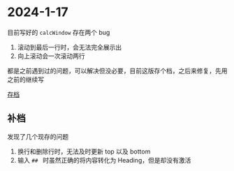 # 2024-1-17

目前写好的 `calcWindow` 存在两个 bug

1. 滚动到最后一行时，会无法完全展示出
2. 向上滚动会一次滚动两行

都是之前遇到过的问题，可以解决但没必要，目前这版存个档，之后来修复，先用之前的继续写

[存档](../../source/2024-1-17/)

## 补档

发现了几个现存的问题

1. 换行和删除行时，无法及时更新 top 以及 bottom
2. 输入 `## ` 时虽然正确的将内容转化为 Heading，但是却没有激活
